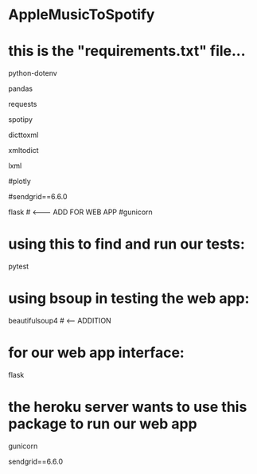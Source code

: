 # AppleMusicToSpotify
# this is the "requirements.txt" file...

python-dotenv

pandas

requests

spotipy 

dicttoxml

xmltodict

lxml

#plotly

#sendgrid==6.6.0

flask # <--- ADD FOR WEB APP
#gunicorn


# using this to find and run our tests:
pytest

# using bsoup in testing the web app:
beautifulsoup4 # <-- ADDITION

# for our web app interface:
flask

# the heroku server wants to use this package to run our web app
gunicorn

sendgrid==6.6.0